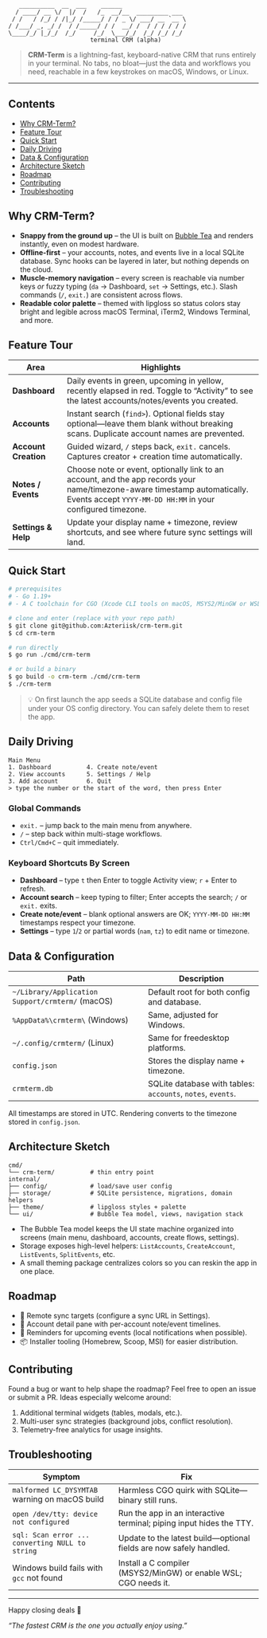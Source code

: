 ```
   __________  __  ___    ______                  
  / ____/ __ \/  |/  /   /_  __/__  _________ ___ 
 / /   / /_/ / /|_/ /_____/ / / _ \/ ___/ __ `__ \
/ /___/ _, _/ /  / /_____/ / /  __/ /  / / / / / /
\____/_/ |_/_/  /_/     /_/  \___/_/  /_/ /_/ /_/ 
                       terminal CRM (alpha)
```

> **CRM-Term** is a lightning-fast, keyboard-native CRM that runs entirely in your terminal. No tabs, no bloat—just the data and workflows you need, reachable in a few keystrokes on macOS, Windows, or Linux.

---

## Contents
- [Why CRM-Term?](#why-crm-term)
- [Feature Tour](#feature-tour)
- [Quick Start](#quick-start)
- [Daily Driving](#daily-driving)
- [Data & Configuration](#data--configuration)
- [Architecture Sketch](#architecture-sketch)
- [Roadmap](#roadmap)
- [Contributing](#contributing)
- [Troubleshooting](#troubleshooting)

## Why CRM-Term?
- **Snappy from the ground up** – the UI is built on [Bubble Tea](https://github.com/charmbracelet/bubbletea) and renders instantly, even on modest hardware.
- **Offline-first** – your accounts, notes, and events live in a local SQLite database. Sync hooks can be layered in later, but nothing depends on the cloud.
- **Muscle-memory navigation** – every screen is reachable via number keys *or* fuzzy typing (`da` → Dashboard, `set` → Settings, etc.). Slash commands (`/`, `exit.`) are consistent across flows.
- **Readable color palette** – themed with lipgloss so status colors stay bright and legible across macOS Terminal, iTerm2, Windows Terminal, and more.

## Feature Tour
| Area | Highlights |
| ---- | ---------- |
| **Dashboard** | Daily events in green, upcoming in yellow, recently elapsed in red. Toggle to “Activity” to see the latest accounts/notes/events you created. |
| **Accounts** | Instant search (`find>`). Optional fields stay optional—leave them blank without breaking scans. Duplicate account names are prevented. |
| **Account Creation** | Guided wizard, `/` steps back, `exit.` cancels. Captures creator + creation time automatically. |
| **Notes / Events** | Choose note or event, optionally link to an account, and the app records your name/timezone-aware timestamp automatically. Events accept `YYYY-MM-DD HH:MM` in your configured timezone. |
| **Settings & Help** | Update your display name + timezone, review shortcuts, and see where future sync settings will land. |

## Quick Start
```bash
# prerequisites
# - Go 1.19+
# - A C toolchain for CGO (Xcode CLI tools on macOS, MSYS2/MinGW or WSL on Windows)

# clone and enter (replace with your repo path)
$ git clone git@github.com:Azteriisk/crm-term.git
$ cd crm-term

# run directly
$ go run ./cmd/crm-term

# or build a binary
$ go build -o crm-term ./cmd/crm-term
$ ./crm-term
```
> 💡 On first launch the app seeds a SQLite database and config file under your OS config directory. You can safely delete them to reset the app.

## Daily Driving
```
Main Menu
1. Dashboard          4. Create note/event
2. View accounts      5. Settings / Help
3. Add account        6. Quit
> type the number or the start of the word, then press Enter
```

### Global Commands
- `exit.` – jump back to the main menu from anywhere.
- `/` – step back within multi-stage workflows.
- `Ctrl/Cmd+C` – quit immediately.

### Keyboard Shortcuts By Screen
- **Dashboard** – type `t` then Enter to toggle Activity view; `r` + Enter to refresh.
- **Account search** – keep typing to filter; Enter accepts the search; `/` or `exit.` exits.
- **Create note/event** – blank optional answers are OK; `YYYY-MM-DD HH:MM` timestamps respect your timezone.
- **Settings** – type `1`/`2` or partial words (`nam`, `tz`) to edit name or timezone.

## Data & Configuration
| Path | Description |
| ---- | ----------- |
| `~/Library/Application Support/crmterm/` (macOS) | Default root for both config and database. |
| `%AppData%\crmterm\` (Windows) | Same, adjusted for Windows. |
| `~/.config/crmterm/` (Linux) | Same for freedesktop platforms. |
| `config.json` | Stores the display name + timezone. |
| `crmterm.db` | SQLite database with tables: `accounts`, `notes`, `events`. |

All timestamps are stored in UTC. Rendering converts to the timezone stored in `config.json`.

## Architecture Sketch
```
cmd/
└── crm-term/          # thin entry point
internal/
├── config/            # load/save user config
├── storage/           # SQLite persistence, migrations, domain helpers
├── theme/             # lipgloss styles + palette
└── ui/                # Bubble Tea model, views, navigation stack
```
- The Bubble Tea model keeps the UI state machine organized into screens (main menu, dashboard, accounts, create flows, settings).
- Storage exposes high-level helpers: `ListAccounts`, `CreateAccount`, `ListEvents`, `SplitEvents`, etc.
- A small theming package centralizes colors so you can reskin the app in one place.

## Roadmap
- 🔄 Remote sync targets (configure a sync URL in Settings).
- 🧱 Account detail pane with per-account note/event timelines.
- 🔔 Reminders for upcoming events (local notifications when possible).
- 📦 Installer tooling (Homebrew, Scoop, MSI) for easier distribution.

## Contributing
Found a bug or want to help shape the roadmap? Feel free to open an issue or submit a PR. Ideas especially welcome around:
1. Additional terminal widgets (tables, modals, etc.).
2. Multi-user sync strategies (background jobs, conflict resolution).
3. Telemetry-free analytics for usage insights.

## Troubleshooting
| Symptom | Fix |
| ------- | --- |
| `malformed LC_DYSYMTAB` warning on macOS build | Harmless CGO quirk with SQLite—binary still runs. |
| `open /dev/tty: device not configured` | Run the app in an interactive terminal; piping input hides the TTY. |
| `sql: Scan error ... converting NULL to string` | Update to the latest build—optional fields are now safely handled. |
| Windows build fails with `gcc` not found | Install a C compiler (MSYS2/MinGW) or enable WSL; CGO needs it. |

---

Happy closing deals 🚀

*“The fastest CRM is the one you actually enjoy using.”*
